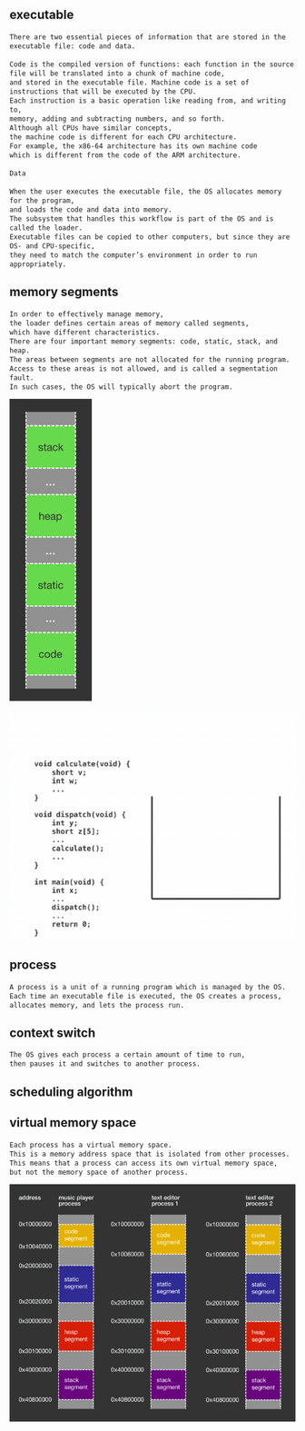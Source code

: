 executable
----------
    There are two essential pieces of information that are stored in the executable file: code and data.
     
    Code is the compiled version of functions: each function in the source file will be translated into a chunk of machine code, 
    and stored in the executable file. Machine code is a set of instructions that will be executed by the CPU. 
    Each instruction is a basic operation like reading from, and writing to, 
    memory, adding and subtracting numbers, and so forth. 
    Although all CPUs have similar concepts, 
    the machine code is different for each CPU architecture. 
    For example, the x86-64 architecture has its own machine code 
    which is different from the code of the ARM architecture.
    
    Data
    
    When the user executes the executable file, the OS allocates memory for the program, 
    and loads the code and data into memory. 
    The subsystem that handles this workflow is part of the OS and is called the loader.
    Executable files can be copied to other computers, but since they are OS- and CPU-specific, 
    they need to match the computer’s environment in order to run appropriately.

memory segments
---------------
    In order to effectively manage memory, 
    the loader defines certain areas of memory called segments, 
    which have different characteristics. 
    There are four important memory segments: code, static, stack, and heap.
    The areas between segments are not allocated for the running program. 
    Access to these areas is not allowed, and is called a segmentation fault. 
    In such cases, the OS will typically abort the program.
    
    
![memorySegments](https://github.com/Youcheng/ServerTuning/blob/master/Memory/memorySegments.png)

![callStackAnimation](https://github.com/Youcheng/ServerTuning/blob/master/Memory/callStackAnimation.gif)


process
-------
    A process is a unit of a running program which is managed by the OS. 
    Each time an executable file is executed, the OS creates a process, 
    allocates memory, and lets the process run.
    
context switch
--------------
    The OS gives each process a certain amount of time to run, 
    then pauses it and switches to another process.
    
    
scheduling algorithm
--------------------

virtual memory space
--------------------
    Each process has a virtual memory space. 
    This is a memory address space that is isolated from other processes. 
    This means that a process can access its own virtual memory space, 
    but not the memory space of another process.

![virtualMemorySpace](https://github.com/Youcheng/ServerTuning/blob/master/Memory/virtualMemorySpace.png)
    
    